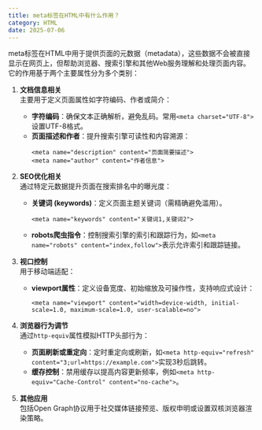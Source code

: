 ```yaml
---
title: meta标签在HTML中有什么作用？
category: HTML
date: 2025-07-06
---
```

meta标签在HTML中用于提供页面的元数据（metadata），这些数据不会被直接显示在网页上，但帮助浏览器、搜索引擎和其他Web服务理解和处理页面内容。它的作用基于两个主要属性分为多个类别：  

1. **文档信息相关**  
   主要用于定义页面属性如字符编码、作者或简介：  
   - **字符编码**：确保文本正确解析，避免乱码。常用`<meta charset="UTF-8">`设置UTF-8格式。  
   - **页面描述和作者**：提升搜索引擎可读性和内容溯源：  
     ```
     <meta name="description" content="页面简要描述">
     <meta name="author" content="作者信息">
     ```  

2. **SEO优化相关**  
   通过特定元数据提升页面在搜索排名中的曝光度：  
   - **关键词 (keywords)**：定义页面主题关键词（需精确避免滥用）。  
     ```
     <meta name="keywords" content="关键词1,关键词2">
     ```  
   - **robots爬虫指令**：控制搜索引擎的索引和跟踪行为，如`<meta name="robots" content="index,follow">`表示允许索引和跟踪链接。  

3. **视口控制**  
   用于移动端适配：  
   - **viewport属性**：定义设备宽度、初始缩放及可操作性，支持响应式设计：  
     ```
     <meta name="viewport" content="width=device-width, initial-scale=1.0, maximum-scale=1.0, user-scalable=no">
     ```  

4. **浏览器行为调节**  
   通过`http-equiv`属性模拟HTTP头部行为：  
   - **页面刷新或重定向**：定时重定向或刷新，如`<meta http-equiv="refresh" content="3;url=https://example.com">`实现3秒后跳转。  
   - **缓存控制**：禁用缓存以提高内容更新频率，例如`<meta http-equiv="Cache-Control" content="no-cache">`。  

5. **其他应用**  
   包括Open Graph协议用于社交媒体链接预览、版权申明或设置双核浏览器渲染策略。
